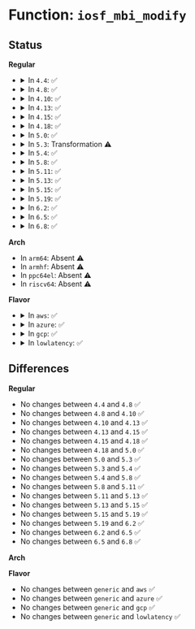 # Function: <code>iosf_mbi_modify</code>

## Status
<b>Regular</b>
<ul>
<li>
<details>
<summary>In <code>4.4</code>: ✅</summary>

```c
int iosf_mbi_modify(u8 port, u8 opcode, u32 offset, u32 mdr, u32 mask);
```

**Collision:** Unique Global

**Inline:** No

**Transformation:** False

**Instances:**

```
In arch/x86/platform/intel/iosf_mbi.c (ffffffff8107a3b0)
Location: arch/x86/platform/intel/iosf_mbi.c:147
Inline: False
```
**Symbols:**

```
ffffffff8107a3b0-ffffffff8107a4b0: iosf_mbi_modify (STB_GLOBAL)
```
</details>
</li>
<li>
<details>
<summary>In <code>4.8</code>: ✅</summary>

```c
int iosf_mbi_modify(u8 port, u8 opcode, u32 offset, u32 mdr, u32 mask);
```

**Collision:** Unique Global

**Inline:** No

**Transformation:** False

**Instances:**

```
In arch/x86/platform/intel/iosf_mbi.c (ffffffff8107bc70)
Location: arch/x86/platform/intel/iosf_mbi.c:147
Inline: False
Direct callers:
  - drivers/acpi/acpi_lpss.c:acpi_lpss_runtime_resume
  - drivers/acpi/acpi_lpss.c:acpi_lpss_runtime_resume
  - drivers/acpi/acpi_lpss.c:acpi_lpss_runtime_resume
```
**Symbols:**

```
ffffffff8107bc70-ffffffff8107bd62: iosf_mbi_modify (STB_GLOBAL)
```
</details>
</li>
<li>
<details>
<summary>In <code>4.10</code>: ✅</summary>

```c
int iosf_mbi_modify(u8 port, u8 opcode, u32 offset, u32 mdr, u32 mask);
```

**Collision:** Unique Global

**Inline:** No

**Transformation:** False

**Instances:**

```
In arch/x86/platform/intel/iosf_mbi.c (ffffffff81080210)
Location: arch/x86/platform/intel/iosf_mbi.c:147
Inline: False
Direct callers:
  - drivers/acpi/acpi_lpss.c:acpi_lpss_runtime_resume
  - drivers/acpi/acpi_lpss.c:acpi_lpss_runtime_resume
  - drivers/acpi/acpi_lpss.c:acpi_lpss_runtime_resume
```
**Symbols:**

```
ffffffff81080210-ffffffff81080302: iosf_mbi_modify (STB_GLOBAL)
```
</details>
</li>
<li>
<details>
<summary>In <code>4.13</code>: ✅</summary>

```c
int iosf_mbi_modify(u8 port, u8 opcode, u32 offset, u32 mdr, u32 mask);
```

**Collision:** Unique Global

**Inline:** No

**Transformation:** False

**Instances:**

```
In arch/x86/platform/intel/iosf_mbi.c (ffffffff8107e4f0)
Location: arch/x86/platform/intel/iosf_mbi.c:149
Inline: False
Direct callers:
  - drivers/acpi/acpi_lpss.c:acpi_lpss_runtime_resume
  - drivers/acpi/acpi_lpss.c:acpi_lpss_runtime_resume
  - drivers/acpi/acpi_lpss.c:acpi_lpss_runtime_resume
  - drivers/i2c/busses/i2c-designware-baytrail.c:reset_semaphore
```
**Symbols:**

```
ffffffff8107e4f0-ffffffff8107e5d3: iosf_mbi_modify (STB_GLOBAL)
```
</details>
</li>
<li>
<details>
<summary>In <code>4.15</code>: ✅</summary>

```c
int iosf_mbi_modify(u8 port, u8 opcode, u32 offset, u32 mdr, u32 mask);
```

**Collision:** Unique Global

**Inline:** No

**Transformation:** False

**Instances:**

```
In arch/x86/platform/intel/iosf_mbi.c (ffffffff81084d20)
Location: arch/x86/platform/intel/iosf_mbi.c:149
Inline: False
Direct callers:
  - drivers/acpi/acpi_lpss.c:acpi_lpss_resume
  - drivers/acpi/acpi_lpss.c:acpi_lpss_resume
  - drivers/acpi/acpi_lpss.c:acpi_lpss_resume
  - drivers/i2c/busses/i2c-designware-baytrail.c:reset_semaphore
```
**Symbols:**

```
ffffffff81084d20-ffffffff81084e03: iosf_mbi_modify (STB_GLOBAL)
```
</details>
</li>
<li>
<details>
<summary>In <code>4.18</code>: ✅</summary>

```c
int iosf_mbi_modify(u8 port, u8 opcode, u32 offset, u32 mdr, u32 mask);
```

**Collision:** Unique Global

**Inline:** No

**Transformation:** False

**Instances:**

```
In arch/x86/platform/intel/iosf_mbi.c (ffffffff81088020)
Location: arch/x86/platform/intel/iosf_mbi.c:149
Inline: False
Direct callers:
  - drivers/acpi/acpi_lpss.c:acpi_lpss_resume
  - drivers/acpi/acpi_lpss.c:acpi_lpss_resume
  - drivers/acpi/acpi_lpss.c:acpi_lpss_resume
  - drivers/i2c/busses/i2c-designware-baytrail.c:reset_semaphore
```
**Symbols:**

```
ffffffff81088020-ffffffff81088108: iosf_mbi_modify (STB_GLOBAL)
```
</details>
</li>
<li>
<details>
<summary>In <code>5.0</code>: ✅</summary>

```c
int iosf_mbi_modify(u8 port, u8 opcode, u32 offset, u32 mdr, u32 mask);
```

**Collision:** Unique Global

**Inline:** No

**Transformation:** False

**Instances:**

```
In arch/x86/platform/intel/iosf_mbi.c (ffffffff8108f780)
Location: arch/x86/platform/intel/iosf_mbi.c:151
Inline: False
Direct callers:
  - arch/x86/platform/intel/iosf_mbi.c:iosf_mbi_reset_semaphore
  - drivers/acpi/acpi_lpss.c:acpi_lpss_resume
  - drivers/acpi/acpi_lpss.c:acpi_lpss_resume
  - drivers/acpi/acpi_lpss.c:acpi_lpss_resume
```
**Symbols:**

```
ffffffff8108f780-ffffffff8108f868: iosf_mbi_modify (STB_GLOBAL)
```
</details>
</li>
<li>
<details>
<summary>In <code>5.3</code>: Transformation ⚠️</summary>

```c
int iosf_mbi_modify(u8 port, u8 opcode, u32 offset, u32 mdr, u32 mask);
```

**Collision:** Unique Global

**Inline:** No

**Transformation:** True

**Instances:**

```
In arch/x86/platform/intel/iosf_mbi.c (0)
Location: arch/x86/platform/intel/iosf_mbi.c:142
Inline: False
Direct callers:
  - arch/x86/platform/intel/iosf_mbi.c:iosf_mbi_reset_semaphore
  - drivers/acpi/acpi_lpss.c:acpi_lpss_resume
  - drivers/acpi/acpi_lpss.c:acpi_lpss_resume
  - drivers/acpi/acpi_lpss.c:acpi_lpss_resume
```
**Symbols:**

```
ffffffff81093b74-ffffffff81093b8b: iosf_mbi_modify.cold (STB_LOCAL)
ffffffff81093440-ffffffff8109353a: iosf_mbi_modify (STB_GLOBAL)
```
</details>
</li>
<li>
<details>
<summary>In <code>5.4</code>: ✅</summary>

```c
int iosf_mbi_modify(u8 port, u8 opcode, u32 offset, u32 mdr, u32 mask);
```

**Collision:** Unique Global

**Inline:** No

**Transformation:** False

**Instances:**

```
In arch/x86/platform/intel/iosf_mbi.c (ffffffff810942a0)
Location: arch/x86/platform/intel/iosf_mbi.c:143
Inline: False
Direct callers:
  - arch/x86/platform/intel/iosf_mbi.c:iosf_mbi_reset_semaphore
  - drivers/acpi/acpi_lpss.c:acpi_lpss_resume
  - drivers/acpi/acpi_lpss.c:acpi_lpss_resume
  - drivers/acpi/acpi_lpss.c:acpi_lpss_resume
```
**Symbols:**

```
ffffffff810942a0-ffffffff81094393: iosf_mbi_modify (STB_GLOBAL)
```
</details>
</li>
<li>
<details>
<summary>In <code>5.8</code>: ✅</summary>

```c
int iosf_mbi_modify(u8 port, u8 opcode, u32 offset, u32 mdr, u32 mask);
```

**Collision:** Unique Global

**Inline:** No

**Transformation:** False

**Instances:**

```
In arch/x86/platform/intel/iosf_mbi.c (ffffffff81099550)
Location: arch/x86/platform/intel/iosf_mbi.c:143
Inline: False
Direct callers:
  - arch/x86/platform/intel/iosf_mbi.c:iosf_mbi_reset_semaphore
  - drivers/acpi/acpi_lpss.c:acpi_lpss_resume
  - drivers/acpi/acpi_lpss.c:acpi_lpss_resume
  - drivers/acpi/acpi_lpss.c:acpi_lpss_resume
  - drivers/acpi/acpi_lpss.c:lpss_iosf_enter_d3_state
  - drivers/acpi/acpi_lpss.c:lpss_iosf_enter_d3_state
  - drivers/acpi/acpi_lpss.c:lpss_iosf_enter_d3_state
```
**Symbols:**

```
ffffffff81099550-ffffffff8109963d: iosf_mbi_modify (STB_GLOBAL)
```
</details>
</li>
<li>
<details>
<summary>In <code>5.11</code>: ✅</summary>

```c
int iosf_mbi_modify(u8 port, u8 opcode, u32 offset, u32 mdr, u32 mask);
```

**Collision:** Unique Global

**Inline:** No

**Transformation:** False

**Instances:**

```
In arch/x86/platform/intel/iosf_mbi.c (ffffffff81098640)
Location: arch/x86/platform/intel/iosf_mbi.c:143
Inline: False
Direct callers:
  - arch/x86/platform/intel/iosf_mbi.c:iosf_mbi_reset_semaphore
  - drivers/acpi/acpi_lpss.c:acpi_lpss_resume
  - drivers/acpi/acpi_lpss.c:acpi_lpss_resume
  - drivers/acpi/acpi_lpss.c:acpi_lpss_resume
  - drivers/acpi/acpi_lpss.c:lpss_iosf_enter_d3_state
  - drivers/acpi/acpi_lpss.c:lpss_iosf_enter_d3_state
  - drivers/acpi/acpi_lpss.c:lpss_iosf_enter_d3_state
```
**Symbols:**

```
ffffffff81098640-ffffffff8109872d: iosf_mbi_modify (STB_GLOBAL)
```
</details>
</li>
<li>
<details>
<summary>In <code>5.13</code>: ✅</summary>

```c
int iosf_mbi_modify(u8 port, u8 opcode, u32 offset, u32 mdr, u32 mask);
```

**Collision:** Unique Global

**Inline:** No

**Transformation:** False

**Instances:**

```
In arch/x86/platform/intel/iosf_mbi.c (ffffffff81098e80)
Location: arch/x86/platform/intel/iosf_mbi.c:143
Inline: False
Direct callers:
  - arch/x86/platform/intel/iosf_mbi.c:iosf_mbi_reset_semaphore
  - drivers/acpi/acpi_lpss.c:acpi_lpss_resume
  - drivers/acpi/acpi_lpss.c:acpi_lpss_resume
  - drivers/acpi/acpi_lpss.c:acpi_lpss_resume
  - drivers/acpi/acpi_lpss.c:acpi_lpss_suspend
  - drivers/acpi/acpi_lpss.c:acpi_lpss_suspend
  - drivers/acpi/acpi_lpss.c:acpi_lpss_suspend
```
**Symbols:**

```
ffffffff81098e80-ffffffff81098f6b: iosf_mbi_modify (STB_GLOBAL)
```
</details>
</li>
<li>
<details>
<summary>In <code>5.15</code>: ✅</summary>

```c
int iosf_mbi_modify(u8 port, u8 opcode, u32 offset, u32 mdr, u32 mask);
```

**Collision:** Unique Global

**Inline:** No

**Transformation:** False

**Instances:**

```
In arch/x86/platform/intel/iosf_mbi.c (ffffffff810a8f90)
Location: arch/x86/platform/intel/iosf_mbi.c:143
Inline: False
Direct callers:
  - arch/x86/platform/intel/iosf_mbi.c:iosf_mbi_reset_semaphore
  - drivers/acpi/acpi_lpss.c:acpi_lpss_resume
  - drivers/acpi/acpi_lpss.c:acpi_lpss_resume
  - drivers/acpi/acpi_lpss.c:acpi_lpss_resume
  - drivers/acpi/acpi_lpss.c:acpi_lpss_suspend
  - drivers/acpi/acpi_lpss.c:acpi_lpss_suspend
  - drivers/acpi/acpi_lpss.c:acpi_lpss_suspend
```
**Symbols:**

```
ffffffff810a8f90-ffffffff810a907b: iosf_mbi_modify (STB_GLOBAL)
```
</details>
</li>
<li>
<details>
<summary>In <code>5.19</code>: ✅</summary>

```c
int iosf_mbi_modify(u8 port, u8 opcode, u32 offset, u32 mdr, u32 mask);
```

**Collision:** Unique Global

**Inline:** No

**Transformation:** False

**Instances:**

```
In arch/x86/platform/intel/iosf_mbi.c (ffffffff810be710)
Location: arch/x86/platform/intel/iosf_mbi.c:143
Inline: False
Direct callers:
  - arch/x86/platform/intel/iosf_mbi.c:iosf_mbi_reset_semaphore
  - drivers/acpi/acpi_lpss.c:acpi_lpss_resume
  - drivers/acpi/acpi_lpss.c:acpi_lpss_resume
  - drivers/acpi/acpi_lpss.c:acpi_lpss_resume
  - drivers/acpi/acpi_lpss.c:acpi_lpss_suspend
  - drivers/acpi/acpi_lpss.c:acpi_lpss_suspend
  - drivers/acpi/acpi_lpss.c:acpi_lpss_suspend
```
**Symbols:**

```
ffffffff810be710-ffffffff810be807: iosf_mbi_modify (STB_GLOBAL)
```
</details>
</li>
<li>
<details>
<summary>In <code>6.2</code>: ✅</summary>

```c
int iosf_mbi_modify(u8 port, u8 opcode, u32 offset, u32 mdr, u32 mask);
```

**Collision:** Unique Global

**Inline:** No

**Transformation:** False

**Instances:**

```
In arch/x86/platform/intel/iosf_mbi.c (ffffffff810da260)
Location: arch/x86/platform/intel/iosf_mbi.c:143
Inline: False
Direct callers:
  - arch/x86/platform/intel/iosf_mbi.c:iosf_mbi_reset_semaphore
  - drivers/acpi/acpi_lpss.c:acpi_lpss_resume
  - drivers/acpi/acpi_lpss.c:acpi_lpss_resume
  - drivers/acpi/acpi_lpss.c:acpi_lpss_resume
  - drivers/acpi/acpi_lpss.c:acpi_lpss_suspend
  - drivers/acpi/acpi_lpss.c:acpi_lpss_suspend
  - drivers/acpi/acpi_lpss.c:acpi_lpss_suspend
```
**Symbols:**

```
ffffffff810da260-ffffffff810da357: iosf_mbi_modify (STB_GLOBAL)
```
</details>
</li>
<li>
<details>
<summary>In <code>6.5</code>: ✅</summary>

```c
int iosf_mbi_modify(u8 port, u8 opcode, u32 offset, u32 mdr, u32 mask);
```

**Collision:** Unique Global

**Inline:** No

**Transformation:** False

**Instances:**

```
In arch/x86/platform/intel/iosf_mbi.c (ffffffff810e57f0)
Location: arch/x86/platform/intel/iosf_mbi.c:143
Inline: False
Direct callers:
  - arch/x86/platform/intel/iosf_mbi.c:iosf_mbi_reset_semaphore
  - drivers/acpi/acpi_lpss.c:acpi_lpss_resume
  - drivers/acpi/acpi_lpss.c:acpi_lpss_resume
  - drivers/acpi/acpi_lpss.c:acpi_lpss_resume
  - drivers/acpi/acpi_lpss.c:acpi_lpss_suspend
  - drivers/acpi/acpi_lpss.c:acpi_lpss_suspend
  - drivers/acpi/acpi_lpss.c:acpi_lpss_suspend
```
**Symbols:**

```
ffffffff810e57f0-ffffffff810e58e7: iosf_mbi_modify (STB_GLOBAL)
```
</details>
</li>
<li>
<details>
<summary>In <code>6.8</code>: ✅</summary>

```c
int iosf_mbi_modify(u8 port, u8 opcode, u32 offset, u32 mdr, u32 mask);
```

**Collision:** Unique Global

**Inline:** No

**Transformation:** False

**Instances:**

```
In arch/x86/platform/intel/iosf_mbi.c (ffffffff810edbe0)
Location: arch/x86/platform/intel/iosf_mbi.c:143
Inline: False
Direct callers:
  - arch/x86/platform/intel/iosf_mbi.c:iosf_mbi_reset_semaphore
  - drivers/acpi/acpi_lpss.c:acpi_lpss_resume
  - drivers/acpi/acpi_lpss.c:acpi_lpss_resume
  - drivers/acpi/acpi_lpss.c:acpi_lpss_resume
  - drivers/acpi/acpi_lpss.c:acpi_lpss_suspend
  - drivers/acpi/acpi_lpss.c:acpi_lpss_suspend
  - drivers/acpi/acpi_lpss.c:acpi_lpss_suspend
```
**Symbols:**

```
ffffffff810edbe0-ffffffff810edcd7: iosf_mbi_modify (STB_GLOBAL)
```
</details>
</li>
</ul>
<b>Arch</b>
<ul>
<li>
In <code>arm64</code>: Absent ⚠️
</li>
<li>
In <code>armhf</code>: Absent ⚠️
</li>
<li>
In <code>ppc64el</code>: Absent ⚠️
</li>
<li>
In <code>riscv64</code>: Absent ⚠️
</li>
</ul>
<b>Flavor</b>
<ul>
<li>
<details>
<summary>In <code>aws</code>: ✅</summary>

```c
int iosf_mbi_modify(u8 port, u8 opcode, u32 offset, u32 mdr, u32 mask);
```

**Collision:** Unique Global

**Inline:** No

**Transformation:** False

**Instances:**

```
In arch/x86/platform/intel/iosf_mbi.c (ffffffff81093260)
Location: arch/x86/platform/intel/iosf_mbi.c:143
Inline: False
Direct callers:
  - arch/x86/platform/intel/iosf_mbi.c:iosf_mbi_reset_semaphore
```
**Symbols:**

```
ffffffff81093260-ffffffff81093353: iosf_mbi_modify (STB_GLOBAL)
```
</details>
</li>
<li>
<details>
<summary>In <code>azure</code>: ✅</summary>

```c
int iosf_mbi_modify(u8 port, u8 opcode, u32 offset, u32 mdr, u32 mask);
```

**Collision:** Unique Global

**Inline:** No

**Transformation:** False

**Instances:**

```
In arch/x86/platform/intel/iosf_mbi.c (ffffffff81081cf0)
Location: arch/x86/platform/intel/iosf_mbi.c:143
Inline: False
Direct callers:
  - arch/x86/platform/intel/iosf_mbi.c:iosf_mbi_reset_semaphore
  - drivers/acpi/acpi_lpss.c:acpi_lpss_resume
  - drivers/acpi/acpi_lpss.c:acpi_lpss_resume
  - drivers/acpi/acpi_lpss.c:acpi_lpss_resume
```
**Symbols:**

```
ffffffff81081cf0-ffffffff81081de3: iosf_mbi_modify (STB_GLOBAL)
```
</details>
</li>
<li>
<details>
<summary>In <code>gcp</code>: ✅</summary>

```c
int iosf_mbi_modify(u8 port, u8 opcode, u32 offset, u32 mdr, u32 mask);
```

**Collision:** Unique Global

**Inline:** No

**Transformation:** False

**Instances:**

```
In arch/x86/platform/intel/iosf_mbi.c (ffffffff81093210)
Location: arch/x86/platform/intel/iosf_mbi.c:143
Inline: False
Direct callers:
  - arch/x86/platform/intel/iosf_mbi.c:iosf_mbi_reset_semaphore
  - drivers/acpi/acpi_lpss.c:acpi_lpss_resume
  - drivers/acpi/acpi_lpss.c:acpi_lpss_resume
  - drivers/acpi/acpi_lpss.c:acpi_lpss_resume
```
**Symbols:**

```
ffffffff81093210-ffffffff81093303: iosf_mbi_modify (STB_GLOBAL)
```
</details>
</li>
<li>
<details>
<summary>In <code>lowlatency</code>: ✅</summary>

```c
int iosf_mbi_modify(u8 port, u8 opcode, u32 offset, u32 mdr, u32 mask);
```

**Collision:** Unique Global

**Inline:** No

**Transformation:** False

**Instances:**

```
In arch/x86/platform/intel/iosf_mbi.c (ffffffff81095760)
Location: arch/x86/platform/intel/iosf_mbi.c:143
Inline: False
Direct callers:
  - arch/x86/platform/intel/iosf_mbi.c:iosf_mbi_reset_semaphore
  - drivers/acpi/acpi_lpss.c:acpi_lpss_resume
  - drivers/acpi/acpi_lpss.c:acpi_lpss_resume
  - drivers/acpi/acpi_lpss.c:acpi_lpss_resume
```
**Symbols:**

```
ffffffff81095760-ffffffff81095853: iosf_mbi_modify (STB_GLOBAL)
```
</details>
</li>
</ul>

## Differences
<b>Regular</b>
<ul>
<li>
No changes between <code>4.4</code> and <code>4.8</code> ✅
</li>
<li>
No changes between <code>4.8</code> and <code>4.10</code> ✅
</li>
<li>
No changes between <code>4.10</code> and <code>4.13</code> ✅
</li>
<li>
No changes between <code>4.13</code> and <code>4.15</code> ✅
</li>
<li>
No changes between <code>4.15</code> and <code>4.18</code> ✅
</li>
<li>
No changes between <code>4.18</code> and <code>5.0</code> ✅
</li>
<li>
No changes between <code>5.0</code> and <code>5.3</code> ✅
</li>
<li>
No changes between <code>5.3</code> and <code>5.4</code> ✅
</li>
<li>
No changes between <code>5.4</code> and <code>5.8</code> ✅
</li>
<li>
No changes between <code>5.8</code> and <code>5.11</code> ✅
</li>
<li>
No changes between <code>5.11</code> and <code>5.13</code> ✅
</li>
<li>
No changes between <code>5.13</code> and <code>5.15</code> ✅
</li>
<li>
No changes between <code>5.15</code> and <code>5.19</code> ✅
</li>
<li>
No changes between <code>5.19</code> and <code>6.2</code> ✅
</li>
<li>
No changes between <code>6.2</code> and <code>6.5</code> ✅
</li>
<li>
No changes between <code>6.5</code> and <code>6.8</code> ✅
</li>
</ul>
<b>Arch</b>
<ul>
</ul>
<b>Flavor</b>
<ul>
<li>
No changes between <code>generic</code> and <code>aws</code> ✅
</li>
<li>
No changes between <code>generic</code> and <code>azure</code> ✅
</li>
<li>
No changes between <code>generic</code> and <code>gcp</code> ✅
</li>
<li>
No changes between <code>generic</code> and <code>lowlatency</code> ✅
</li>
</ul>
